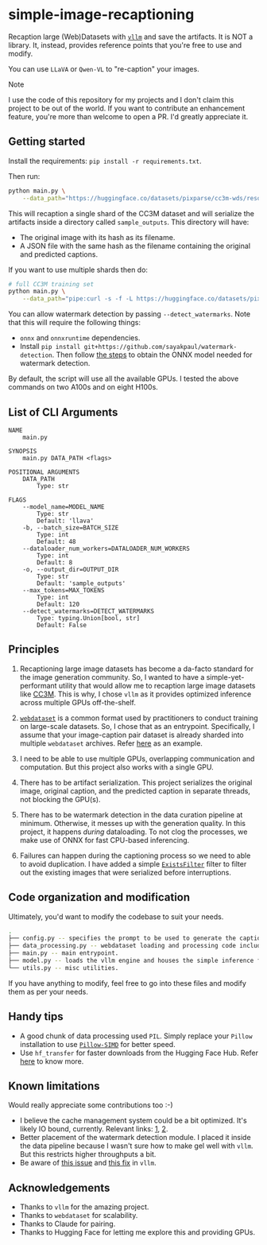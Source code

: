 # simple-image-recaptioning

Recaption large (Web)Datasets with [`vllm`](https://github.com/vllm-project/vllm/) and save the artifacts. It is NOT a library. It, instead, provides reference points that you're free to use and modify. 

You can use `LLaVA` or `Qwen-VL` to "re-caption" your images.

> [!NOTE]
> I use the code of this repository for my projects and I don't claim this project to be out of the world. If you want to contribute an enhancement feature, you're more than welcome to open a PR. I'd greatly appreciate it.

## Getting started

Install the requirements: `pip install -r requirements.txt`.

Then run:

```bash
python main.py \
    --data_path="https://huggingface.co/datasets/pixparse/cc3m-wds/resolve/main/cc3m-train-0000.tar"
```

This will recaption a single shard of the CC3M dataset and will serialize the artifacts inside a directory called `sample_outputs`. This directory will have:

* The original image with its hash as its filename.
* A JSON file with the same hash as the filename containing the original and predicted captions.

If you want to use multiple shards then do:

```bash
# full CC3M training set
python main.py \
    --data_path="pipe:curl -s -f -L https://huggingface.co/datasets/pixparse/cc3m-wds/resolve/main/cc3m-train-{0000..0575}.tar"
```

You can allow watermark detection by passing `--detect_watermarks`. Note that this will require the following things:

* `onnx` and `onnxruntime` dependencies.
* Install `pip install git+https://github.com/sayakpaul/watermark-detection`. Then follow [the steps](https://github.com/sayakpaul/watermark-detection?tab=readme-ov-file#onnx-usage-limited-to-convnext-tiny) to obtain the ONNX model needed for watermark detection.

By default, the script will use all the available GPUs. I tested the above commands on two A100s and on eight H100s.

## List of CLI Arguments

```shell
NAME
    main.py

SYNOPSIS
    main.py DATA_PATH <flags>

POSITIONAL ARGUMENTS
    DATA_PATH
        Type: str

FLAGS
    --model_name=MODEL_NAME
        Type: str
        Default: 'llava'
    -b, --batch_size=BATCH_SIZE
        Type: int
        Default: 48
    --dataloader_num_workers=DATALOADER_NUM_WORKERS
        Type: int
        Default: 8
    -o, --output_dir=OUTPUT_DIR
        Type: str
        Default: 'sample_outputs'
    --max_tokens=MAX_TOKENS
        Type: int
        Default: 120
    --detect_watermarks=DETECT_WATERMARKS
        Type: typing.Union[bool, str]
        Default: False
```

## Principles

1. Recaptioning large image datasets has become a da-facto standard for the image generation community. So, I wanted to have a simple-yet-performant utility that would allow me to recaption large image datasets like [CC3M](https://huggingface.co/datasets/pixparse/cc3m-wds). This is why, I chose `vllm` as it provides optimized inference across multiple GPUs off-the-shelf.

2. [`webdataset`](https://github.com/webdataset/webdataset) is a common format used by practitioners to conduct training on large-scale datasets. So, I chose that as an entrypoint. Specifically, I assume that your image-caption pair dataset is already sharded into multiple `webdataset` archives. Refer [here](https://huggingface.co/datasets/pixparse/cc3m-wds) as an example. 

3. I need to be able to use multiple GPUs, overlapping communication and computation. But this project also works with a single GPU.

4. There has to be artifact serialization. This project serializes the original image, original caption, and the predicted caption in separate threads, not blocking the GPU(s).

5. There has to be watermark detection in the data curation pipeline at minimum. Otherwise, it messes up with the generation quality. In this project, it happens _during_ dataloading. To not clog the processes, we make use of ONNX for fast CPU-based inferencing.

6. Failures can happen during the captioning process so we need to able to avoid duplication. I have added a simple [`ExistsFilter`](https://github.com/sayakpaul/simple-image-recaptioning/blob/c150ce937cd371930eb67bb0fedac754757e7b23/data_processing.py#L56) filter to filter out the existing images that were serialized before interruptions.

## Code organization and modification

Ultimately, you'd want to modify the codebase to suit your needs. 

```bash
.
├── config.py -- specifies the prompt to be used to generate the captions and model id.
├── data_processing.py -- webdataset loading and processing code including watermark detection and caching.
├── main.py -- main entrypoint.
├── model.py -- loads the vllm engine and houses the simple inference function.
└── utils.py -- misc utilities.
```

If you have anything to modify, feel free to go into these files and modify them as per your needs. 

## Handy tips

* A good chunk of data processing used `PIL`. Simply replace your `Pillow` installation to use [`Pillow-SIMD`](https://github.com/uploadcare/pillow-simd) for better speed.
* Use `hf_transfer` for faster downloads from the Hugging Face Hub. Refer [here](https://huggingface.co/docs/huggingface_hub/main/en/package_reference/environment_variables#hfhubenablehftransfer) to know more. 

## Known limitations

Would really appreciate some contributions too :-)

* I believe the cache management system could be a bit optimized. It's likely IO bound, currently. Relevant links: [1](https://github.com/sayakpaul/simple-image-recaptioning/blob/c150ce937cd371930eb67bb0fedac754757e7b23/data_processing.py#L56), [2](https://github.com/sayakpaul/simple-image-recaptioning/blob/c150ce937cd371930eb67bb0fedac754757e7b23/data_processing.py#L99). 
* Better placement of the watermark detection module. I placed it inside the data pipeline because I wasn't sure how to make gel well with `vllm`. But this restricts higher throughputs a bit. 
* Be aware of [this issue](https://github.com/vllm-project/vllm/issues/8421) and [this fix](https://github.com/vllm-project/vllm/pull/8496) in `vllm`. 

## Acknowledgements

* Thanks to `vllm` for the amazing project.
* Thanks to `webdataset` for scalability.
* Thanks to Claude for pairing.
* Thanks to Hugging Face for letting me explore this and providing GPUs.
